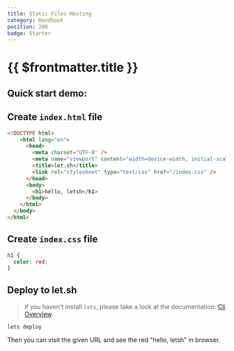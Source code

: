 ```yaml
---
title: Static Files Hosting
category: Handbook
position: 200
badge: Starter
---
```


# {{ $frontmatter.title }}

## Quick start demo:

<AsciiPlayer id="412904"></AsciiPlayer>

## Create `index.html` file

```html
<!DOCTYPE html>
    <html lang="en">
      <head>
        <meta charset="UTF-8" />
        <meta name="viewport" content="width=device-width, initial-scale=1.0" />
        <title>let.sh</title>
        <link rel="stylesheet" type="text/css" href="/index.css" />
      </head>
      <body>
        <h1>hello, letsh</h1>
      </body>
    </html>
  </body>
</html>
```

## Create `index.css` file

```css
h1 {
  color: red;
}
```

## Deploy to let.sh

> if you haven't install `lets`, please take a look at the documentation: [Cli Overview](/cli/overview).

```shell
lets deploy
```

Then you can visit the given URL and see the red "hello, letsh" in browser.
